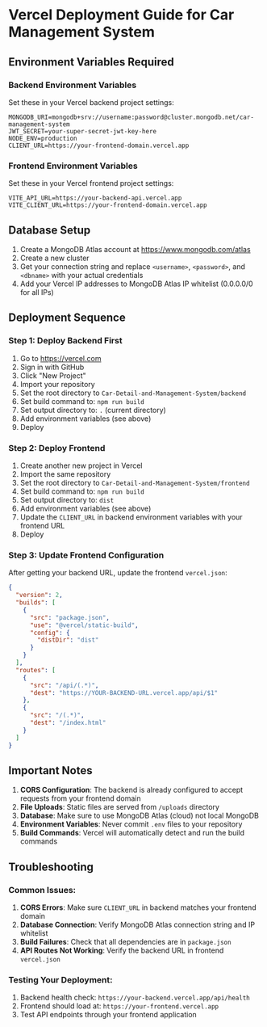 # Vercel Deployment Guide for Car Management System

## Environment Variables Required

### Backend Environment Variables
Set these in your Vercel backend project settings:

```
MONGODB_URI=mongodb+srv://username:password@cluster.mongodb.net/car-management-system
JWT_SECRET=your-super-secret-jwt-key-here
NODE_ENV=production
CLIENT_URL=https://your-frontend-domain.vercel.app
```

### Frontend Environment Variables
Set these in your Vercel frontend project settings:

```
VITE_API_URL=https://your-backend-api.vercel.app
VITE_CLIENT_URL=https://your-frontend-domain.vercel.app
```

## Database Setup
1. Create a MongoDB Atlas account at https://www.mongodb.com/atlas
2. Create a new cluster
3. Get your connection string and replace `<username>`, `<password>`, and `<dbname>` with your actual credentials
4. Add your Vercel IP addresses to MongoDB Atlas IP whitelist (0.0.0.0/0 for all IPs)

## Deployment Sequence

### Step 1: Deploy Backend First
1. Go to https://vercel.com
2. Sign in with GitHub
3. Click "New Project"
4. Import your repository
5. Set the root directory to `Car-Detail-and-Management-System/backend`
6. Set build command to: `npm run build`
7. Set output directory to: `.` (current directory)
8. Add environment variables (see above)
9. Deploy

### Step 2: Deploy Frontend
1. Create another new project in Vercel
2. Import the same repository
3. Set the root directory to `Car-Detail-and-Management-System/frontend`
4. Set build command to: `npm run build`
5. Set output directory to: `dist`
6. Add environment variables (see above)
7. Update the `CLIENT_URL` in backend environment variables with your frontend URL
8. Deploy

### Step 3: Update Frontend Configuration
After getting your backend URL, update the frontend `vercel.json`:

```json
{
  "version": 2,
  "builds": [
    {
      "src": "package.json",
      "use": "@vercel/static-build",
      "config": {
        "distDir": "dist"
      }
    }
  ],
  "routes": [
    {
      "src": "/api/(.*)",
      "dest": "https://YOUR-BACKEND-URL.vercel.app/api/$1"
    },
    {
      "src": "/(.*)",
      "dest": "/index.html"
    }
  ]
}
```

## Important Notes

1. **CORS Configuration**: The backend is already configured to accept requests from your frontend domain
2. **File Uploads**: Static files are served from `/uploads` directory
3. **Database**: Make sure to use MongoDB Atlas (cloud) not local MongoDB
4. **Environment Variables**: Never commit `.env` files to your repository
5. **Build Commands**: Vercel will automatically detect and run the build commands

## Troubleshooting

### Common Issues:
1. **CORS Errors**: Make sure `CLIENT_URL` in backend matches your frontend domain
2. **Database Connection**: Verify MongoDB Atlas connection string and IP whitelist
3. **Build Failures**: Check that all dependencies are in `package.json`
4. **API Routes Not Working**: Verify the backend URL in frontend `vercel.json`

### Testing Your Deployment:
1. Backend health check: `https://your-backend.vercel.app/api/health`
2. Frontend should load at: `https://your-frontend.vercel.app`
3. Test API endpoints through your frontend application
